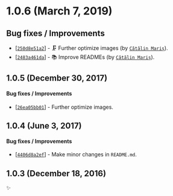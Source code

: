 # 1.0.6 (March 7, 2019)

## Bug fixes / Improvements

* [[`250d8e51a2`](https://github.com/alrra/browser-logos/commit/250d8e51a236f11c6a16a33285ff214f704742bf)] - 🗜️ Further optimize images (by [`Cătălin Mariș`](https://github.com/alrra)).
* [[`2483a461da`](https://github.com/alrra/browser-logos/commit/2483a461da648e1e2c8386690a4dbcd63bcfb9c8)] - 📚 Improve READMEs (by [`Cătălin Mariș`](https://github.com/alrra)).


## 1.0.5 (December 30, 2017)

#### Bug fixes / Improvements

* [[`26ea05bb01`](https://github.com/alrra/browser-logos/commit/26ea05bb012377c3306c511294be0fcb655aaa6b)] -
  Further optimize images.


## 1.0.4 (June 3, 2017)

#### Bug fixes / Improvements

* [[`4406d8a2ef`](https://github.com/alrra/browser-logos/commit/4406d8a2ef0f9cf1fd91cf1c9b438b2096a51bba)] -
  Make minor changes in `README.md`.


## 1.0.3 (December 18, 2016)

✨
